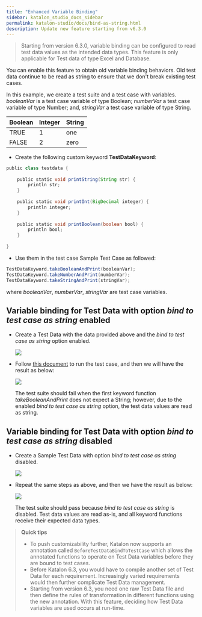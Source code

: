 ```yaml
---
title: "Enhanced Variable Binding" 
sidebar: katalon_studio_docs_sidebar
permalink: katalon-studio/docs/bind-as-string.html 
description: Update new feature starting from v6.3.0
---
```


> Starting from version 6.3.0, variable binding can be configured to read test data values as the intended data types. This feature is only applicable for Test data of type Excel and Database.

You can enable this feature to obtain old variable binding behaviors. Old test data continue to be read as string to ensure that we don't break existing test cases.

In this example, we create a test suite and a test case with variables. _booleanVar_ is a test case variable of type Boolean; _numberVar_ a test case variable of type Number; and, _stringVar_ a test case variable of type String.

<table>
    <thead>
        <tr>
            <th>Boolean</th>
            <th>Integer</th>
            <th>String</th>
        </tr>
    </thead>
    <tbody>
        <tr>
            <td>TRUE</td>
            <td>1</td>
            <td>one</td>
        </tr>
        <tr>
            <td>FALSE</td>
            <td>2</td>
            <td>zero</td>
        </tr>
        <tr>
</table>

* Create the following custom keyword **TestDataKeyword**:

```groovy
public class testdata {
	
	public static void printString(String str) {
		println str;
	}
	
	public static void printInt(BigDecimal integer) {
		println integer;
	}
	
	public static void printBoolean(boolean bool) {
		println bool;
	}
	
}
```

* Use them in the test case Sample Test Case as followed:

```groovy
TestDataKeyword.takeBooleanAndPrint(booleanVar);
TestDataKeyword.takeNumberAndPrint(numberVar);
TestDataKeyword.takeStringAndPrint(stringVar);
```

where _booleanVar_, _numberVar_, _stringVar_ are test case variables.

## Variable binding for Test Data with option _bind to test case as string_ enabled

* Create a Test Data with the data provided above and the _bind to test case as string_ option enabled.

    ![](https://github.com/katalon-studio/docs-images/raw/master/katalon-studio/docs/bind-as-string/option-enabled.png)

* Follow [this document](https://docs.katalon.com/katalon-studio/docs/run-test-case-external-data.html) to run the test case, and then we will have the result as below:

    ![](https://github.com/katalon-studio/docs-images/raw/master/katalon-studio/docs/bind-as-string/2-failed.png)

    The test suite should fail when the first keyword function *takeBooleanAndPrint* does not expect a String; however, due to the enabled _bind to test case as string_ option, the test data values are read as string.

## Variable binding for Test Data with option _bind to test case as string_ disabled

* Create a Sample Test Data with option _bind to test case as string_ disabled.

    ![](https://github.com/katalon-studio/docs-images/raw/master/katalon-studio/docs/bind-as-string/option-disabled.png)

* Repeat the same steps as above, and then we have the result as below:

    ![](https://github.com/katalon-studio/docs-images/raw/master/katalon-studio/docs/bind-as-string/4-passed.png)
    
    The test suite should pass because _bind to test case as string_ is disabled. Test data values are read as-is, and all keyword functions receive their expected data types.

> **Quick tips**
>
>* To push customizability further, Katalon now supports an annotation called `BeforeTestDataBindToTestCase` which allows the annotated functions to operate on Test Data variables before they are bound to test cases.
>* Before Katalon 6.3, you would have to compile another set of Test Data for each requirement. Increasingly varied requirements would then further complicate Test Data management.
>* Starting from version 6.3, you need one raw Test Data file and then define the rules of transformation in different functions using the new annotation. With this feature, deciding how Test Data variables are used occurs at run-time.
